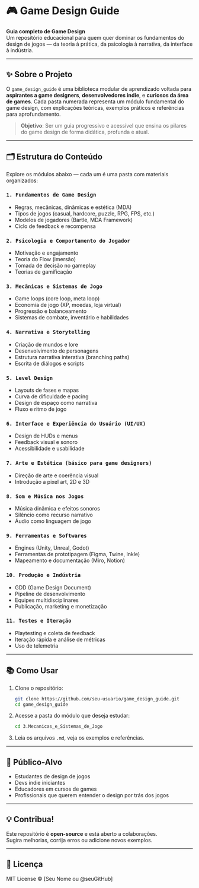 # 🎮 Game Design Guide

**Guia completo de Game Design**  
Um repositório educacional para quem quer dominar os fundamentos do design de jogos — da teoria à prática, da psicologia à narrativa, da interface à indústria.

---

## ✨ Sobre o Projeto

O `game_design_guide` é uma biblioteca modular de aprendizado voltada para **aspirantes a game designers**, **desenvolvedores indie**, e **curiosos da área de games**. Cada pasta numerada representa um módulo fundamental do game design, com explicações teóricas, exemplos práticos e referências para aprofundamento.

> **Objetivo**: Ser um guia progressivo e acessível que ensina os pilares do game design de forma didática, profunda e atual.

---

## 🗂 Estrutura do Conteúdo

Explore os módulos abaixo — cada um é uma pasta com materiais organizados:

### `1. Fundamentos de Game Design`
- Regras, mecânicas, dinâmicas e estética (MDA)
- Tipos de jogos (casual, hardcore, puzzle, RPG, FPS, etc.)
- Modelos de jogadores (Bartle, MDA Framework)
- Ciclo de feedback e recompensa

### `2. Psicologia e Comportamento do Jogador`
- Motivação e engajamento
- Teoria do Flow (imersão)
- Tomada de decisão no gameplay
- Teorias de gamificação

### `3. Mecânicas e Sistemas de Jogo`
- Game loops (core loop, meta loop)
- Economia de jogo (XP, moedas, loja virtual)
- Progressão e balanceamento
- Sistemas de combate, inventário e habilidades

### `4. Narrativa e Storytelling`
- Criação de mundos e lore
- Desenvolvimento de personagens
- Estrutura narrativa interativa (branching paths)
- Escrita de diálogos e scripts

### `5. Level Design`
- Layouts de fases e mapas
- Curva de dificuldade e pacing
- Design de espaço como narrativa
- Fluxo e ritmo de jogo

### `6. Interface e Experiência do Usuário (UI/UX)`
- Design de HUDs e menus
- Feedback visual e sonoro
- Acessibilidade e usabilidade

### `7. Arte e Estética (básico para game designers)`
- Direção de arte e coerência visual
- Introdução a pixel art, 2D e 3D

### `8. Som e Música nos Jogos`
- Música dinâmica e efeitos sonoros
- Silêncio como recurso narrativo
- Áudio como linguagem de jogo

### `9. Ferramentas e Softwares`
- Engines (Unity, Unreal, Godot)
- Ferramentas de prototipagem (Figma, Twine, Inkle)
- Mapeamento e documentação (Miro, Notion)

### `10. Produção e Indústria`
- GDD (Game Design Document)
- Pipeline de desenvolvimento
- Equipes multidisciplinares
- Publicação, marketing e monetização

### `11. Testes e Iteração`
- Playtesting e coleta de feedback
- Iteração rápida e análise de métricas
- Uso de telemetria

---

## 📚 Como Usar

1. Clone o repositório:
   ```bash
   git clone https://github.com/seu-usuario/game_design_guide.git
   cd game_design_guide
   ```

2. Acesse a pasta do módulo que deseja estudar:
   ```bash
   cd 3.Mecanicas_e_Sistemas_de_Jogo
   ```

3. Leia os arquivos `.md`, veja os exemplos e referências.

---

## 🎯 Público-Alvo

- Estudantes de design de jogos
- Devs indie iniciantes
- Educadores em cursos de games
- Profissionais que querem entender o design por trás dos jogos

---

## 💡 Contribua!

Este repositório é **open-source** e está aberto a colaborações.  
Sugira melhorias, corrija erros ou adicione novos exemplos.

---

## 🧠 Licença

MIT License © [Seu Nome ou @seuGitHub]
